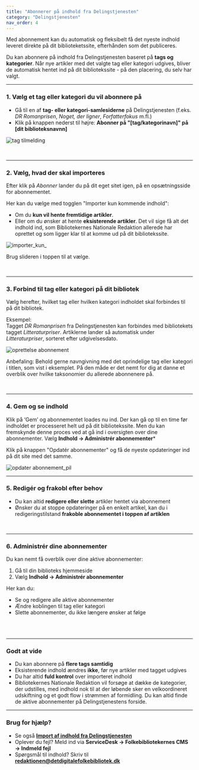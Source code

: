 ```yaml
---
title: "Abonnerer på indhold fra Delingstjenesten"
category: "Delingstjenesten"
nav_order: 4
---
```



Med abonnement kan du automatisk og fleksibelt få det nyeste indhold leveret direkte på dit biblioteketssite, efterhånden som det publiceres. 

Du kan abonnere på indhold fra Delingstjenesten baseret på **tags og kategorier**. Når nye artikler med det valgte tag eller kategori udgives, bliver de automatisk hentet ind på dit bibliotekssite - på den placering, du selv har valgt.

---

### 1. Vælg et tag eller kategori du vil abonnere på 

- Gå til en af **tag- eller kategori-samlesiderne** på Delingstjenesten (f.eks. *DR Romanprisen*, *Noget, der ligner*, *Forfatterfokus* m.fl.)
- Klik på knappen nederst til højre: **Abonner på "[tag/kategorinavn]" på [dit biblioteksnavnn]**
  
![tag tilmelding](https://github.com/user-attachments/assets/1f6d8e82-4919-4963-b77d-6e186d0bef4c)

<br>



---

### 2. Vælg, hvad der skal importeres

Efter klik på *Abonner* lander du på dit eget sitet igen, på en opsætningsside for abonnementet.

Her kan du vælge med togglen "Importer kun kommende indhold":

- Om du **kun vil hente fremtidige artikler**.
- Eller om du ønsker at hente **eksisterende artikler**. Det vil sige få alt det indhold ind, som Bibliotekernes Nationale Redaktion allerede har oprettet og som ligger klar til at komme ud på dit bibliotekssite.

![importer_kun_](https://github.com/user-attachments/assets/5a8ad6b7-aa30-4358-b932-755102fecaf5)



Brug slideren i toppen til at vælge.

<br>

---

### 3. Forbind til tag eller kategori på dit bibliotek

Vælg herefter, hvilket tag eller hvilken kategori indholdet skal forbindes til på dit bibliotek.
<br>


Eksempel:  
Tagget *DR Romanprisen* fra Delingstjenesten kan forbindes med bibliotekets tagget *Litteraturpriser*. Artiklerne lander så automatisk under *Litteraturpriser*, sorteret efter udgivelsesdato.

![oprettelse abonnement](https://github.com/user-attachments/assets/f94fffcb-7e00-4c77-84c7-7ccca7f51226)

Anbefaling: Behold gerne navngivning med det oprindelige tag eller kategori i titlen, som vist i eksemplet. På den måde er det nemt for dig at danne et overblik over hvilke taksonomier du allerede abonnenere på.



<br>


---

### 4. Gem og se indhold


Klik på ‘Gem’ og abonnementet loades nu ind. Der kan gå op til en time før indholdet er processeret helt ud på dit bibliotekssite. Men du kan fremskynde denne proces ved at gå ind i oversigten over dine abonnementer. 
Vælg **Indhold → Administrér abonnementer***

Klik på knappen "Opdatér abonnementer" og få de nyeste opdateringer ind på dit site med det samme. 

![opdater abonnement_pil](https://github.com/user-attachments/assets/3896d0f2-ffca-4d48-aa1e-b1e57af64962)






---

### 5. Redigér og frakobl efter behov

- Du kan altid **redigere eller slette** artikler hentet via abonnement
- Ønsker du at stoppe opdateringer på en enkelt artikel, kan du i redigeringstilstand **frakoble abonnementet i toppen af artiklen**

<br>

---

### 6. Administrér dine abonnementer

Du kan nemt få overblik over dine aktive abonnementer:

1. Gå til din biblioteks hjemmeside
2. Vælg **Indhold → Administrér abonnementer**

Her kan du:

- Se og redigere alle aktive abonnementer
- Ændre koblingen til tag eller kategori
- Slette abonnementer, du ikke længere ønsker at følge

<br>

<br>

---

### Godt at vide

- Du kan abonnere på **flere tags samtidig**
- Eksisterende indhold ændres **ikke**, før nye artikler med tagget udgives
- Du har altid **fuld kontrol** over importeret indhold
- Bibliotekernes Nationale Redaktion vil forsøge at dække de kategorier, der udstilles, med indhold nok til at der løbende sker en velkoordineret udskiftning og et godt flow i strømmen af formidling. Du kan altid finde de aktive abonnementer på Delingstjenestens forside. 

---

### Brug for hjælp?

- Se også [**Import af indhold fra Delingstjenesten**](https://www.folkebibliotekernescms.dk/main/delingstjenesten/import-af-indhold/)
- Oplever du fejl? Meld ind via **ServiceDesk → Folkebibliotekernes CMS → Indmeld fejl**
- Spørgsmål til indhold? Skriv til [**redaktionen@detdigitalefolkebibliotek.dk**](mailto:redaktionen@detdigitalefolkebibliotek.dk)
